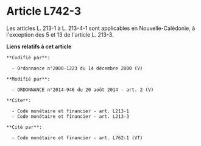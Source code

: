 # Article L742-3

Les articles L. 213-1 à L. 213-4-1 sont applicables en Nouvelle-Calédonie, à l'exception des 5 et 13 de l'article L. 213-3.

**Liens relatifs à cet article**

	**Codifié par**:

	  - Ordonnance n°2000-1223 du 14 décembre 2000 (V)

	**Modifié par**:

	  - ORDONNANCE n°2014-946 du 20 août 2014 - art. 2 (V)

	**Cite**:

	  - Code monétaire et financier - art. L213-1
	  - Code monétaire et financier - art. L213-3

	**Cité par**:

	  - Code monétaire et financier - art. L762-1 (VT)
